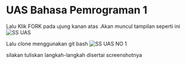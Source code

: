 # UAS Bahasa Pemrograman 1
Lalu Klik FORK pada ujung kanan atas
.Akan muncul tampilan seperti ini 
![SS UAS](https://user-images.githubusercontent.com/46749088/55888196-29461380-5bd9-11e9-951e-45f20c55a398.png)



Lalu clone menggunakan git bash
![SS UAS NO 1](https://user-images.githubusercontent.com/46749088/55888340-63171a00-5bd9-11e9-98a7-0bdf372dc063.png)








silakan tuliskan langkah-langkah disertai screenshotnya
